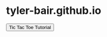 # tyler-bair.github.io

<form action="https://tyler-bair.github.io/my-app">
    <input type="submit" value="Tic Tac Toe Tutorial" />
</form>
